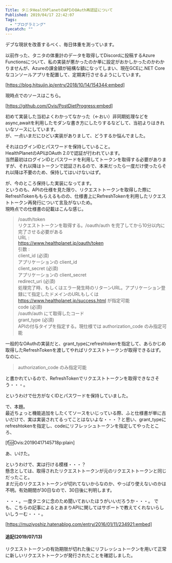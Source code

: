 ```yaml
---
Title: タニタHealthPlanetのAPIのOAuth再認証について
Published: 2019/04/17 22:42:07
Tags:
  - "プログラミング"
Eyecatch: ""
---
```

デブな現状を改善するべく、毎日体重を測っています。  

以前作った、タニタの体重計のデータを取得してDiscordに投稿するAzure Functionsについて、私の実装が悪かったのか単に設定がおかしかったのかわかりませんが、Azureの課金額が結構な額になってしまい、現在GCEに.NET Coreなコンソールアプリを配置して、定期実行させるようにしています。  

[https://blog.hitsujin.jp/entry/2018/10/14/154344:embed]

現時点でのソースはこちら。  

[https://github.com/Ovis/PostDietProgress:embed]



初めて実装した当初よくわかってなかった（←おい）非同期処理などをasync,awaitを利用したモダンな書き方にしたりするなどして、当初よりはきれいなソースにしています。  
が、一点いまだにひどい実装がありまして、どうするか悩んでました。  

それはログインIDとパスワードを保持していること。  
HealthPlanetのAPIはOAuth 2.0で認証が行われています。  
当然最初はログインIDとパスワードを利用してトークンを取得する必要がありますが、それ以降はトークンで認証されるので、本来だったら一度だけ使ったらそれ以降は不要のため、保持してはいけないはず。  

が、今のところ保持した実装になってます。  
というのも、APIの仕様を見た限り、リクエストトークンを取得した際にRefreshTokenももらえるものの、仕様書上にRefreshTokenを利用したリクエストトークン再発行について言及がないため。  
現時点での仕様書の記載はこんな感じ。  

> /oauth/token  
> リクエストトークンを取得する。/oauth/auth を完了してから10分以内に完了させる必要がある  
> URL :  
>   https://www.healthplanet.jp/oauth/token  
> 引数 :  
> client_id (必須)  
> アプリケーションの client_id  
> client_secret (必須)  
> アプリケーションの client_secret  
> redirect_uri (必須)  
> 処理完了時、もしくはエラー発生時のリターンURL。アプリケーション登録にて指定したドメインのURLもしくは  
> https://www.healthplanet.jp/success.html が指定可能  
> code (必須)  
> /oauth/auth にて取得したコード  
> grant_type (必須)  
> APIの付与タイプを指定する。現仕様では authorization_code のみ指定可能  

一般的なOAuthの実装だと、grant_typeにrefreshtokenを指定して、あらかじめ取得したRefreshTokenを渡してやればリクエストトークンが取得できるはず。  
なのに、
> authorization_code のみ指定可能  

と書かれているので、RefreshTokenでリクエストトークンを取得できなさそう・・・。  

というわけで仕方がなくIDとパスワードを保持していました。  

で、本題。  
最近ちょっと機能追加をしたくてソースをいじっている際、ふと仕様書が単に古いだけで、実は実装されてるってことはないよな・・・？と思い、grant_typeにrefreshtokenを指定し、codeにリフレッシュトークンを指定してやったところ、  

[f:id:Ovis:20190417145718p:plain]

あ、いけた。  

というわけで、実は行ける模様・・・？  
懸念としては、取得されたリクエストトークンが元のリクエストトークンと同じだったこと。  
まだ元のリクエストトークンが切れてないからなのか、やっぱり使えないのかは不明。有効期間が30日なので、30日後に判明します。  

・・・。一度タニタに念のため聞いておいたほうがいいだろうか・・・。
でも、こちらの記事によるとあまりAPIに関してはサポートで教えてくれないらしいしうーむ・・・。  

[https://muziyoshiz.hatenablog.com/entry/2016/01/11/234921:embed]


#### 追記(2019/07/13)  
リクエストトークンの有効期限が切れた後にリフレッシュトークンを用いて正常に新しいリクエストトークンが発行されたことを確認しました。